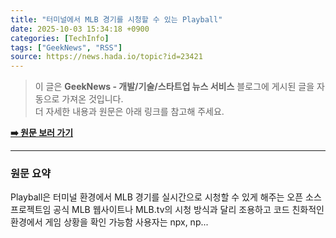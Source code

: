 ```yaml
---
title: "터미널에서 MLB 경기를 시청할 수 있는 Playball"
date: 2025-10-03 15:34:18 +0900
categories: [TechInfo]
tags: ["GeekNews", "RSS"]
source: https://news.hada.io/topic?id=23421
---
```

> 이 글은 **GeekNews - 개발/기술/스타트업 뉴스 서비스** 블로그에 게시된 글을 자동으로 가져온 것입니다. <br>
> 더 자세한 내용과 원문은 아래 링크를 참고해 주세요.

[**➡️ 원문 보러 가기**](https://news.hada.io/topic?id=23421)

---

### 원문 요약
Playball은 터미널 환경에서 MLB 경기를 실시간으로 시청할 수 있게 해주는 오픈 소스 프로젝트임 공식 MLB 웹사이트나 MLB.tv의 시청 방식과 달리 조용하고 코드 친화적인 환경에서 게임 상황을 확인 가능함 사용자는 npx, np...
